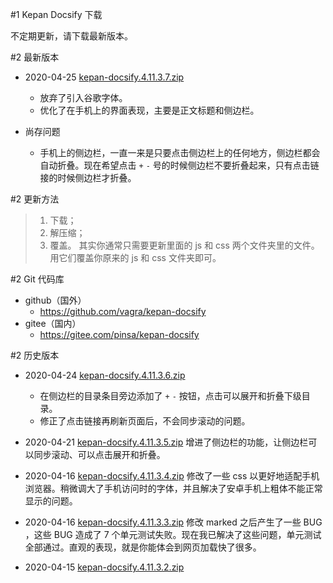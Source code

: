 #1 Kepan Docsify 下载

不定期更新，请下载最新版本。

#2 最新版本

* 2020-04-25
[kepan-docsify.4.11.3.7.zip](https://kepan.org/docsify/down/kepan-docsify.4.11.3.7.zip)

    * 放弃了引入谷歌字体。
    * 优化了在手机上的界面表现，主要是正文标题和侧边栏。

* 尚存问题
    * 手机上的侧边栏，一直一来是只要点击侧边栏上的任何地方，侧边栏都会自动折叠。现在希望点击 `+` `-` 号的时候侧边栏不要折叠起来，只有点击链接的时候侧边栏才折叠。


#2 更新方法
> 1. 下载；
> 2. 解压缩；
> 3. 覆盖。
> 其实你通常只需要更新里面的 js 和 css 两个文件夹里的文件。用它们覆盖你原来的 js 和 css 文件夹即可。

#2 Git 代码库
* github（国外）
    * https://github.com/vagra/kepan-docsify
* gitee（国内）
    * https://gitee.com/pinsa/kepan-docsify

#2 历史版本

* 2020-04-24
[kepan-docsify.4.11.3.6.zip](https://kepan.org/docsify/down/kepan-docsify.4.11.3.6.zip)

    * 在侧边栏的目录条目旁边添加了 `+` `-` 按钮，点击可以展开和折叠下级目录。
    * 修正了点击链接再刷新页面后，不会同步滚动的问题。

* 2020-04-21
[kepan-docsify.4.11.3.5.zip](https://kepan.org/docsify/down/kepan-docsify.4.11.3.5.zip)
增进了侧边栏的功能，让侧边栏可以同步滚动、可以点击展开和折叠。

* 2020-04-16
[kepan-docsify.4.11.3.4.zip](https://kepan.org/docsify/down/kepan-docsify.4.11.3.4.zip)
修改了一些 css 以更好地适配手机浏览器。稍微调大了手机访问时的字体，并且解决了安卓手机上粗体不能正常显示的问题。

* 2020-04-16
[kepan-docsify.4.11.3.3.zip](https://kepan.org/docsify/down/kepan-docsify.4.11.3.3.zip)
修改 marked 之后产生了一些 BUG ，这些 BUG 造成了 7 个单元测试失败。现在我已解决了这些问题，单元测试全部通过。直观的表现，就是你能体会到网页加载快了很多。

* 2020-04-15
[kepan-docsify.4.11.3.2.zip](https://kepan.org/docsify/down/kepan-docsify.4.11.3.2.zip)


